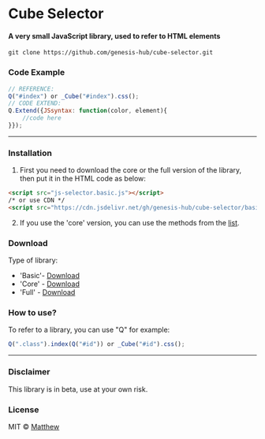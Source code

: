 <!-- ![Screenshot]()  -->
# Cube Selector
#### A very small JavaScript library, used to refer to HTML elements

```github
git clone https://github.com/genesis-hub/cube-selector.git
```

### Code Example
```javascript
// REFERENCE:
Q("#index") or _Cube("#index").css();
// CODE EXTEND:
Q.Extend({JSsyntax: function(color, element){
    //code here
}});
```
***
### Installation
1. First you need to download the core or the full version of the library, then put it in the HTML code as below:
```HTML 
<script src="js-selector.basic.js"></script> 
/* or use CDN */
<script src="https://cdn.jsdelivr.net/gh/genesis-hub/cube-selector/basic/cube-selector.basic.js"></script>
```
2. If you use the 'core' version, you can use the methods from the [list](https://github.com/genesis-hub/cube-selector/tree/master/methods).
### Download
Type of library:
* 'Basic'- [Download](https://cdn.jsdelivr.net/gh/genesis-hub/cube-selector/basic/cube-selector.basic.js)
* 'Core' - [Download](https://cdn.jsdelivr.net/gh/genesis-hub/cube-selector/core/cube-selector.core.js)
* 'Full' - [Download](https://cdn.jsdelivr.net/gh/genesis-hub/cube-selector/full/cube-selector.full.js)
### How to use?
To refer to a library, you can use "Q" for example:
```javascript
Q(".class").index(Q("#id")) or _Cube("#id").css();
```
***
### Disclaimer
This library is in beta, use at your own risk.


### License
MIT © [Matthew]()
